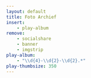 ```yaml
---
layout: default
title: Foto Archief
insert:
    - play-album
remove:
    - socialshare
    - banner
    - imgstrip
play-album:
    - "\\d{4}-\\d{2}-\\d{2}.*"
play-thumbsize: 350
---
```

